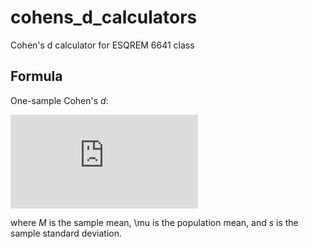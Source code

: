 # cohens_d_calculators

Cohen's d calculator for ESQREM 6641 class

## Formula

One-sample Cohen's _d_:

![equation](http://latex.codecogs.com/gif.latex?%5Cfrac%7BM%20-%20%20%5Cmu%7D%7Bs%7D%20%5C%20%20%5C%20(1))

where _M_ is the sample mean, \mu is the population mean, and _s_ is the sample standard deviation.

